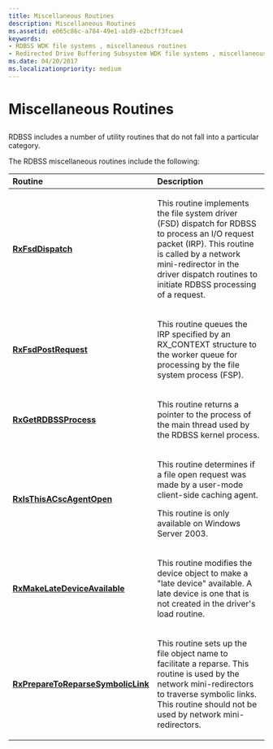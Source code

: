 ```yaml
---
title: Miscellaneous Routines
description: Miscellaneous Routines
ms.assetid: e065c86c-a784-49e1-a1d9-e2bcff3fcae4
keywords:
- RDBSS WDK file systems , miscellaneous routines
- Redirected Drive Buffering Subsystem WDK file systems , miscellaneous routines
ms.date: 04/20/2017
ms.localizationpriority: medium
---
```


# Miscellaneous Routines


## <span id="ddk_miscellaneous_functions_if"></span><span id="DDK_MISCELLANEOUS_FUNCTIONS_IF"></span>


RDBSS includes a number of utility routines that do not fall into a particular category.

The RDBSS miscellaneous routines include the following:

<table>
<colgroup>
<col width="50%" />
<col width="50%" />
</colgroup>
<thead>
<tr class="header">
<th align="left">Routine</th>
<th align="left">Description</th>
</tr>
</thead>
<tbody>
<tr class="odd">
<td align="left"><p><a href="https://msdn.microsoft.com/library/windows/hardware/ff554468" data-raw-source="[&lt;strong&gt;RxFsdDispatch&lt;/strong&gt;](https://msdn.microsoft.com/library/windows/hardware/ff554468)"><strong>RxFsdDispatch</strong></a></p></td>
<td align="left"><p>This routine implements the file system driver (FSD) dispatch for RDBSS to process an I/O request packet (IRP). This routine is called by a network mini-redirector in the driver dispatch routines to initiate RDBSS processing of a request.</p></td>
</tr>
<tr class="even">
<td align="left"><p><a href="https://msdn.microsoft.com/library/windows/hardware/ff554472" data-raw-source="[&lt;strong&gt;RxFsdPostRequest&lt;/strong&gt;](https://msdn.microsoft.com/library/windows/hardware/ff554472)"><strong>RxFsdPostRequest</strong></a></p></td>
<td align="left"><p>This routine queues the IRP specified by an RX_CONTEXT structure to the worker queue for processing by the file system process (FSP).</p></td>
</tr>
<tr class="odd">
<td align="left"><p><a href="https://msdn.microsoft.com/library/windows/hardware/ff554481" data-raw-source="[&lt;strong&gt;RxGetRDBSSProcess&lt;/strong&gt;](https://msdn.microsoft.com/library/windows/hardware/ff554481)"><strong>RxGetRDBSSProcess</strong></a></p></td>
<td align="left"><p>This routine returns a pointer to the process of the main thread used by the RDBSS kernel process.</p></td>
</tr>
<tr class="even">
<td align="left"><p><a href="https://msdn.microsoft.com/library/windows/hardware/ff554508" data-raw-source="[&lt;strong&gt;RxIsThisACscAgentOpen&lt;/strong&gt;](https://msdn.microsoft.com/library/windows/hardware/ff554508)"><strong>RxIsThisACscAgentOpen</strong></a></p></td>
<td align="left"><p>This routine determines if a file open request was made by a user-mode client-side caching agent.</p>
<p>This routine is only available on Windows Server 2003.</p></td>
</tr>
<tr class="odd">
<td align="left"><p><a href="https://msdn.microsoft.com/library/windows/hardware/ff554532" data-raw-source="[&lt;strong&gt;RxMakeLateDeviceAvailable&lt;/strong&gt;](https://msdn.microsoft.com/library/windows/hardware/ff554532)"><strong>RxMakeLateDeviceAvailable</strong></a></p></td>
<td align="left"><p>This routine modifies the device object to make a &quot;late device&quot; available. A late device is one that is not created in the driver's load routine.</p></td>
</tr>
<tr class="even">
<td align="left"><p><a href="https://msdn.microsoft.com/library/windows/hardware/ff554649" data-raw-source="[&lt;strong&gt;RxPrepareToReparseSymbolicLink&lt;/strong&gt;](https://msdn.microsoft.com/library/windows/hardware/ff554649)"><strong>RxPrepareToReparseSymbolicLink</strong></a></p></td>
<td align="left"><p>This routine sets up the file object name to facilitate a reparse. This routine is used by the network mini-redirectors to traverse symbolic links. This routine should not be used by network mini-redirectors.</p></td>
</tr>
</tbody>
</table>

 

 

 




